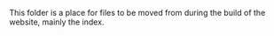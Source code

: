 This folder is a place for files to be moved from during the build of the website, mainly the index.
